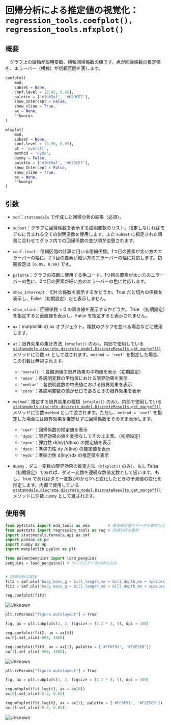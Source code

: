# 回帰分析による推定値の視覚化：`regression_tools.coefplot(), regression_tools.mfxplot()`

## 概要

　グラフ上の縦軸が説明変数、横軸回帰係数の値です。点が回帰係数の推定値を、エラーバー（横棒）が信頼区間を表します。

```python
coefplot(
    mod, 
    subset = None, 
    conf.level = [0.95, 0.99], 
    palette = ['#1b69af', '#629CE7'], 
    show_Intercept = False,
    show_vline = True,
    ax = None,
    **kwargs
)

mfxplot(
    mod, 
    subset = None, 
    conf.level = [0.95, 0.99], 
    at = 'overall',
    method = 'dydx',
    dummy = False,
    palette = ['#1b69af', '#629CE7'], 
    show_Intercept = False,
    show_vline = True,
    ax = None,
    **kwargs
)
```

## 引数

- `mod`：`statsmodels` で作成した回帰分析の結果（必須）。
- `subset`：グラフに回帰係数を表示する説明変数のリスト。指定しなければモデルに含まれる全ての説明変数を使用します。また `subset` に指定された順番に合わせてグラフ内での回帰係数の並び順が変更されます。
- `conf.level`：信頼区間の計算に用いる信頼係数。1つ目の要素が太い方のエラーバーの幅に、2つ目の要素が細い方のエラーバーの幅に対応します。初期設定は `[0.95, 0.99]` です。
- `palette`：グラフの描画に使用する色コード。1つ目の要素が太い方のエラーバーの色に、2つ目の要素が細い方のエラーバーの色に対応します。
- `show_Intercept`：切片の係数を表示するかどうか。True だと切片の係数を表示し、False（初期設定）だと表示しません。
- `show_vline`：回帰係数 = 0 の垂直線を表示するかどうか。True （初期設定）を指定すると垂直線を表示し、False を指定すると表示されません。
- `ax`：matplotlib の ax オブジェクト。複数のグラフを並べる場合などに使用します。

- `at`：限界効果の集計方法（`mfxplot()` のみ）。内部で使用している[`statsmodels.discrete.discrete_model.DiscreteResults.get_margeff()`](https://www.statsmodels.org/devel/generated/statsmodels.discrete.discrete_model.DiscreteResults.get_margeff.html) メソッドに引数 `at` として渡されます。`method = 'coef'` を指定した場合、この引数は無視されます。
    - `'overall'`：各観測値の限界効果の平均値を表示（初期設定）
    - `'mean'`：各説明変数の平均値における限界効果を表示
    - `'median'`：各説明変数の中央値における限界効果を表示
    - `'zero'`：各説明変数の値がゼロであるときの限界効果を表示

- `method`：推定する限界効果の種類（`mfxplot()` のみ）。内部で使用している[`statsmodels.discrete.discrete_model.DiscreteResults.get_margeff()`](https://www.statsmodels.org/devel/generated/statsmodels.discrete.discrete_model.DiscreteResults.get_margeff.html) メソッドに引数 `method` として渡されます。ただし、`method = 'coef'` を指定した場合には限界効果を推定せずに回帰係数をそのまま表示します。
    - `'coef'`：回帰係数の推定値を表示
    - `'dydx'`：限界効果の値を変換なしでそのまま表。（初期設定）
    - `'eyex'`：弾力性 d(lny)/d(lnx) の推定値を表示
    - `'dyex'`：準弾力性 dy /d(lnx) の推定値を表示
    - `'eydx'`：準弾力性 d(lny)/dx の推定値を表示

- `dummy`：ダミー変数の限界効果の推定方法（`mfxplot()` のみ）。もし False （初期設定）であれば、ダミー変数を連続な数値変数として扱います。もし、True であればダミー変数が0から1へと変化したときの予測値の変化を推定します。内部で使用している[`statsmodels.discrete.discrete_model.DiscreteResults.get_margeff()`](https://www.statsmodels.org/devel/generated/statsmodels.discrete.discrete_model.DiscreteResults.get_margeff.html) メソッドに引数 `dummy` として渡されます。

## 使用例

```python
from py4stats import eda_tools as eda        # 基本統計量やデータの要約など
from py4stats import regression_tools as reg # 回帰分析の要約
import statsmodels.formula.api as smf
import pandas as pd
import numpy as np
import matplotlib.pyplot as plt

from palmerpenguins import load_penguins
penguins = load_penguins() # サンプルデータの読み込み


# 回帰分析の実行
fit2 = smf.ols('body_mass_g ~ bill_length_mm + bill_depth_mm + species', data = penguins).fit()
fit3 = smf.ols('body_mass_g ~ bill_length_mm + bill_depth_mm + species + sex', data = penguins).fit()

reg.coefplot(fit3)
```
![Unknown](https://github.com/Hirototensho/Py4Stats/assets/55335752/637437c3-f943-4817-a1ad-21bbd538e97d)

```python
plt.rcParams["figure.autolayout"] = True

fig, ax = plt.subplots(1, 2, figsize = (2.2 * 5, 5), dpi = 100)

reg.coefplot(fit2, ax = ax[0])
ax[0].set_xlim(-900, 1800)

reg.coefplot(fit3, ax = ax[1], palette = ['#FF6F91', '#F2E5EB'])
ax[1].set_xlim(-900, 1800);
```

![Unknown](https://github.com/Hirototensho/Py4Stats/assets/55335752/4c2dbfda-c67d-45c5-ba28-0f7fc72bd7d3)

```python
plt.rcParams["figure.autolayout"] = True

fig, ax = plt.subplots(1, 2, figsize = (2.2 * 5, 5), dpi = 100)

reg.mfxplot(fit_logit1, ax = ax[0])
ax[0].set_xlim(-0.2, 0.85)

reg.mfxplot(fit_logit2, ax = ax[1], palette = ['#FF6F91', '#F2E5EB'])
ax[1].set_xlim(-0.2, 0.85);
```

![Unknown](https://github.com/Hirototensho/Py4Stats/assets/55335752/f62e934a-91da-4ca8-9272-3006df2383f0)
